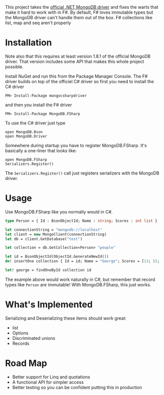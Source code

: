 This project takes the [official .NET MongoDB driver][1] and fixes the warts that
make it hard to work with in F#. By default, F# loves immutable types but the 
MongoDB driver can't handle them out of the box. F# collections like list, map and seq 
aren't properly 


Installation
============

Note also that this requires at least version 1.8.1 of the official MongoDB driver. That
version includes some API that makes this whole project possible.

Install NuGet and run this from the Package Manager Console. The F# driver builds on top of 
the officiel C# driver so first you need to install the C# driver

    PM> Install-Package mongocsharpdriver

and then you install the F# driver

    PM> Install-Package MongoDB.FSharp

To use the C# driver just type

    open MongoDB.Bson
    open MongoDB.Driver

Somewhere during startup you have to register MongoDB.FSharp. It's basically a one-liner 
that looks like:

    open MongoDB.FSharp
    Serializers.Register()

The `Serializers.Register()` call just registers serializers with the MongoDB driver.

Usage
=====

Use MongoDB.FSharp like you normally would in C#. 

```ocaml
type Person = { Id : BsonObjectId; Name : string; Scores : int list }

let connectionString = "mongodb://localhost"
let client = new MongoClient(connectionString)
let db = client.GetDatabase("test")

let collection = db.GetCollection<Person> "people"

let id = BsonObjectId(ObjectId.GenerateNewId())
do! insertOne collection { Id = id; Name = "George"; Scores = [13; 52; 6] }

let! george = findOneById collection id
```

The example above would work naturally in C#, but remember that record
types like `Person` are immutable! With MongoDB.FSharp, this just works.

What's Implemented
==================

Serializing and Deserializing these items should work great:

* list
* Options
* Discriminated unions
* Records

Road Map
========

* Better support for Linq and quotations
* A functional API for simpler access
* Better testing so you can be confident putting this in production

 [1]: http://www.mongodb.org/display/DOCS/CSharp+Language+Center
